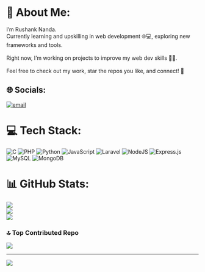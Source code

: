 # 💫 About Me:
I’m Rushank Nanda.  <br>Currently learning and upskilling in web development 🌐💻, exploring new frameworks and tools.  <br><br>Right now, I’m working on projects to improve my web dev skills 🚀✨.<br><br>Feel free to check out my work, star the repos you like, and connect! 🔗<br>


## 🌐 Socials:
[![email](https://img.shields.io/badge/Email-D14836?logo=gmail&logoColor=white)](mailto:rushanknanda999@gmail.com) 

# 💻 Tech Stack:
![C](https://img.shields.io/badge/c-%2300599C.svg?style=for-the-badge&logo=c&logoColor=white) ![PHP](https://img.shields.io/badge/php-%23777BB4.svg?style=for-the-badge&logo=php&logoColor=white) ![Python](https://img.shields.io/badge/python-3670A0?style=for-the-badge&logo=python&logoColor=ffdd54) ![JavaScript](https://img.shields.io/badge/javascript-%23323330.svg?style=for-the-badge&logo=javascript&logoColor=%23F7DF1E) ![Laravel](https://img.shields.io/badge/laravel-%23FF2D20.svg?style=for-the-badge&logo=laravel&logoColor=white) ![NodeJS](https://img.shields.io/badge/node.js-6DA55F?style=for-the-badge&logo=node.js&logoColor=white) ![Express.js](https://img.shields.io/badge/express.js-%23404d59.svg?style=for-the-badge&logo=express&logoColor=%2361DAFB) ![MySQL](https://img.shields.io/badge/mysql-4479A1.svg?style=for-the-badge&logo=mysql&logoColor=white) ![MongoDB](https://img.shields.io/badge/MongoDB-%234ea94b.svg?style=for-the-badge&logo=mongodb&logoColor=white)
# 📊 GitHub Stats:
![](https://github-readme-stats.vercel.app/api?username=Rushank008&theme=dark&hide_border=false&include_all_commits=false&count_private=false)<br/>
![](https://nirzak-streak-stats.vercel.app/?user=Rushank008&theme=dark&hide_border=false)<br/>
![](https://github-readme-stats.vercel.app/api/top-langs/?username=Rushank008&theme=dark&hide_border=false&include_all_commits=false&count_private=false&layout=compact)

### 🔝 Top Contributed Repo
![](https://github-contributor-stats.vercel.app/api?username=Rushank008&limit=5&theme=dark&combine_all_yearly_contributions=true)

---
[![](https://visitcount.itsvg.in/api?id=Rushank008&icon=0&color=0)](https://visitcount.itsvg.in)

<!-- Proudly created with GPRM ( https://gprm.itsvg.in ) -->
